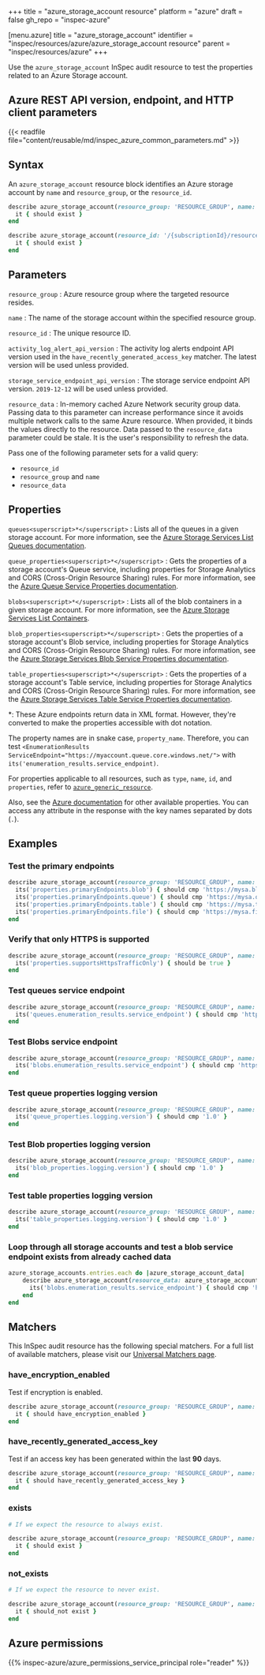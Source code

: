 +++
title = "azure_storage_account resource"
platform = "azure"
draft = false
gh_repo = "inspec-azure"

[menu.azure]
title = "azure_storage_account"
identifier = "inspec/resources/azure/azure_storage_account resource"
parent = "inspec/resources/azure"
+++

Use the `azure_storage_account` InSpec audit resource to test the properties related to an Azure Storage account.

## Azure REST API version, endpoint, and HTTP client parameters

{{< readfile file="content/reusable/md/inspec_azure_common_parameters.md" >}}

## Syntax

An `azure_storage_account` resource block identifies an Azure storage account by `name` and `resource_group`, or the `resource_id`.

```ruby
describe azure_storage_account(resource_group: 'RESOURCE_GROUP', name: 'NAME')  do
  it { should exist }
end
```

```ruby
describe azure_storage_account(resource_id: '/{subscriptionId}/resourceGroups/{resourceGroupName}/providers/Microsoft.Storage/storageAccounts/{accountName}') do
  it { should exist }
end
```

## Parameters

`resource_group`
: Azure resource group where the targeted resource resides.

`name`
: The name of the storage account within the specified resource group.

`resource_id`
: The unique resource ID.

`activity_log_alert_api_version`
: The activity log alerts endpoint API version used in the `have_recently_generated_access_key` matcher. The latest version will be used unless provided.

`storage_service_endpoint_api_version`
: The storage service endpoint API version. `2019-12-12` will be used unless provided.

`resource_data`
: In-memory cached Azure Network security group data. Passing data to this parameter can increase performance since it avoids multiple network calls to the same Azure resource. When provided, it binds the values directly to the resource. Data passed to the `resource_data` parameter could be stale. It is the user's responsibility to refresh the data.

Pass one of the following parameter sets for a valid query:

- `resource_id`
- `resource_group` and `name`
- `resource_data`

## Properties

`queues<superscript>*</superscript>`
: Lists all of the queues in a given storage account. For more information, see the [Azure Storage Services List Queues documentation](https://docs.microsoft.com/en-us/rest/api/storageservices/list-queues1).

`queue_properties<superscript>*</superscript>`
: Gets the properties of a storage account's Queue service, including properties for Storage Analytics and CORS (Cross-Origin Resource Sharing) rules. For more information, see the [Azure Queue Service Properties documentation](https://docs.microsoft.com/en-us/rest/api/storageservices/get-queue-service-properties).

`blobs<superscript>*</superscript>`
: Lists all of the blob containers in a given storage account. For more information, see the [Azure Storage Services List Containers](https://docs.microsoft.com/en-us/rest/api/storageservices/list-containers2).

`blob_properties<superscript>*</superscript>`
: Gets the properties of a storage account's Blob service, including properties for Storage Analytics and CORS (Cross-Origin Resource Sharing) rules. For more information, see the [Azure Storage Services Blob Service Properties documentation](https://docs.microsoft.com/en-us/rest/api/storageservices/get-blob-service-properties).

`table_properties<superscript>*</superscript>`
: Gets the properties of a storage account's Table service, including properties for Storage Analytics and CORS (Cross-Origin Resource Sharing) rules. For more information, see the [Azure Storage Services Table Service Properties documentation](https://docs.microsoft.com/en-us/rest/api/storageservices/get-table-service-properties).

<superscript>*</superscript>: These Azure endpoints return data in XML format. However, they're converted to make the properties accessible with dot notation.

The property names are in snake case, `property_name`. Therefore, you can test `<EnumerationResults ServiceEndpoint="https://myaccount.queue.core.windows.net/">` with `its('enumeration_results.service_endpoint)`.

For properties applicable to all resources, such as `type`, `name`, `id`, and `properties`, refer to [`azure_generic_resource`](azure_generic_resource#properties).

Also, see the [Azure documentation](https://docs.microsoft.com/en-us/rest/api/storagerp/storageaccounts/getproperties#storageaccount) for other available properties. You can access any attribute in the response with the key names separated by dots (`.`).

## Examples

### Test the primary endpoints

```ruby
describe azure_storage_account(resource_group: 'RESOURCE_GROUP', name: 'NAME') do
  its('properties.primaryEndpoints.blob') { should cmp 'https://mysa.blob.core.windows.net/' }
  its('properties.primaryEndpoints.queue') { should cmp 'https://mysa.queue.core.windows.net/' }
  its('properties.primaryEndpoints.table') { should cmp 'https://mysa.table.core.windows.net/' }
  its('properties.primaryEndpoints.file') { should cmp 'https://mysa.file.core.windows.net/' }
end
```

### Verify that only HTTPS is supported

```ruby
describe azure_storage_account(resource_group: 'RESOURCE_GROUP', name: 'NAME') do
  its('properties.supportsHttpsTrafficOnly') { should be true }
end
```

### Test queues service endpoint

```ruby
describe azure_storage_account(resource_group: 'RESOURCE_GROUP', name: 'NAME') do
  its('queues.enumeration_results.service_endpoint') { should cmp 'https://mysa.queue.core.windows.net/' }
end
```

### Test Blobs service endpoint

```ruby
describe azure_storage_account(resource_group: 'RESOURCE_GROUP', name: 'NAME') do
  its('blobs.enumeration_results.service_endpoint') { should cmp 'https://mysa.blob.core.windows.net/' }
end
```

### Test queue properties logging version

```ruby
describe azure_storage_account(resource_group: 'RESOURCE_GROUP', name: 'NAME') do
  its('queue_properties.logging.version') { should cmp '1.0' }
end
```

### Test Blob properties logging version

```ruby
describe azure_storage_account(resource_group: 'RESOURCE_GROUP', name: 'NAME') do
  its('blob_properties.logging.version') { should cmp '1.0' }
end
```

### Test table properties logging version

```ruby
describe azure_storage_account(resource_group: 'RESOURCE_GROUP', name: 'NAME') do
  its('table_properties.logging.version') { should cmp '1.0' }
end
```

### Loop through all storage accounts and test a blob service endpoint exists from already cached data

```ruby
azure_storage_accounts.entries.each do |azure_storage_account_data|
    describe azure_storage_account(resource_data: azure_storage_account_data) do
      its('blobs.enumeration_results.service_endpoint') { should cmp 'https://mysa.blob.core.windows.net/' }
    end
end
```

## Matchers

This InSpec audit resource has the following special matchers. For a full list of available matchers, please visit our [Universal Matchers page](https://docs.chef.io/inspec/matchers/).

### have_encryption_enabled

Test if encryption is enabled.

```ruby
describe azure_storage_account(resource_group: 'RESOURCE_GROUP', name: 'NAME') do
  it { should have_encryption_enabled }
end
```

### have_recently_generated_access_key

Test if an access key has been generated within the last **90** days.

```ruby
describe azure_storage_account(resource_group: 'RESOURCE_GROUP', name: 'NAME') do
  it { should have_recently_generated_access_key }
end
```

### exists

```ruby
# If we expect the resource to always exist.

describe azure_storage_account(resource_group: 'RESOURCE_GROUP', name: 'NAME') do
  it { should exist }
end
```

### not_exists

```ruby
# If we expect the resource to never exist.

describe azure_storage_account(resource_group: 'RESOURCE_GROUP', name: 'NAME') do
  it { should_not exist }
end
```

## Azure permissions

{{% inspec-azure/azure_permissions_service_principal role="reader" %}}

